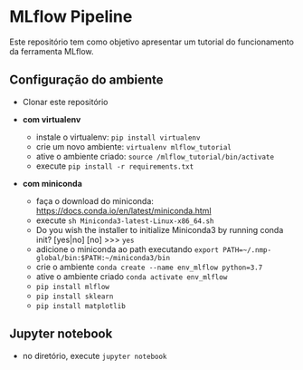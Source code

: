 # MLflow Pipeline

Este repositório tem como objetivo apresentar um tutorial do funcionamento da ferramenta MLflow.

## Configuração do ambiente

- Clonar este repositório
- **com virtualenv**
  - instale o virtualenv: `pip install virtualenv`
  - crie um novo ambiente: `virtualenv mlflow_tutorial`
  - ative o ambiente criado: `source /mlflow_tutorial/bin/activate`
  - execute `pip install -r requirements.txt`
  
- **com miniconda** 
  - faça o download do miniconda: https://docs.conda.io/en/latest/miniconda.html
  - execute `sh Miniconda3-latest-Linux-x86_64.sh`
  - Do you wish the installer to initialize Miniconda3 by running conda init? [yes|no] [no] >>> `yes`
  - adicione o miniconda ao path executando `export PATH=~/.nmp-global/bin:$PATH:~/miniconda3/bin`
  - crie o ambiente `conda create --name env_mlflow python=3.7`
  - ative o ambiente criado `conda activate env_mlflow`
  - `pip install mlflow`
  - `pip install sklearn`
  - `pip install matplotlib`

## Jupyter notebook
- no diretório, execute `jupyter notebook`
